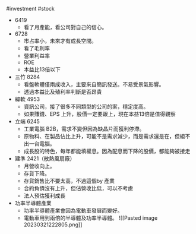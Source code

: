 #investment #stock

-   6419
	-   看了月產能，看公司對自己的信心。
-   6728
	-   市占率小，未來才有成長空間。
	-   看了毛利率
	-   營業利益率
	-   ROE
	-   本益比13倍以下
-   三竹 8284
	-   看盤軟體僅兩成收入，主要來自簡訊發送。不易受景氣影響。
	-   透過本益比及殖利率判斷是否昂貴
-   緯軟 4953
	-   資訊公司，接了很多不同類型的公司的案，穩定度高。
	-   如果賺錢、EPS 上升，股價一定要跟上，現在本益13倍是值得觀察
-   立端 6245
	-   工業電腦 B2B，需求不變但因為缺晶片而獲利停滯。
	-   原物料、在製品佔比上升，可能不是需求減少，而是需求還是在，但組不出一台電腦。
	-   成長股的特色，每年都能填權息。因為配息而下降的股價，都能夠被接走
-  建準 2421（散熱風扇廠）
	-   月營收向上。
	-   存貨下降。
	-   存貨銷售比不要太高，不過這個by 產業
	-   合約負債沒有上升，但佔營收比低，可以不考慮
	-   法人預估獲利成長
- 功率半導體產業
	- 功率半導體產業會因為電動車發展而變好。
	- 電動車用到兩倍的半導體及功率半導體。
	![[Pasted image 20230321222805.png]]